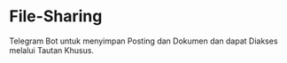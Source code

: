 # File-Sharing
Telegram Bot untuk menyimpan Posting dan Dokumen dan dapat Diakses melalui Tautan Khusus.
